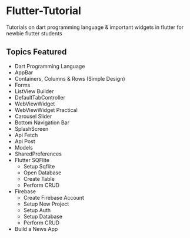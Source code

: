 # Flutter-Tutorial

Tutorials on dart programming language & important widgets in flutter for newbie flutter students

## Topics Featured

- Dart Programming Language
- AppBar
- Containers, Columns & Rows (Simple Design)
- Forms
- ListView Builder
- DefaultTabController
- WebViewWidget
- WebViewWidget Practical
- Carousel Slider
- Bottom Navigation Bar
- SplashScreen
- Api Fetch
- Api Post
- Models
- SharedPreferences
- Flutter SQFlite
  - Setup Sqflite
  - Open Database
  - Create Table
  - Perform CRUD
- Firebase
  - Create Firebase Account
  - Setup New Project
  - Setup Auth
  - Setup Database
  - Perform CRUD
- Build a News App
